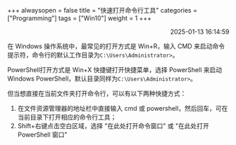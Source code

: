+++
alwaysopen = false
title = "快速打开命令行工具"
categories = ["Programming"]
tags = ["Win10"]
weight = 1
+++
<p align="right">2025-01-13   16:14:59</p>

在 Windows 操作系统中，最常见的打开方式是 Win+R，输入 CMD 来启动命令提示符，命令行的默认工作目录为`C:\Users\Administrator>`。

PowerShell打开方式是 Win+X 快捷键打开快捷菜单，选择 PowerShell 来启动 Windows PowerShell，默认目录同样为`C:\Users\Administrator>`。

但当想直接在当前文件夹打开命令行，可以有以下两种快捷方式：

1. 在文件资源管理器的地址栏中直接输入 cmd 或 powershell，然后回车，可在当前目录下打开相应的命令行工具；
2. Shift+右键点击空白区域，选择 "在此处打开命令窗口" 或 "在此处打开 PowerShell 窗口"